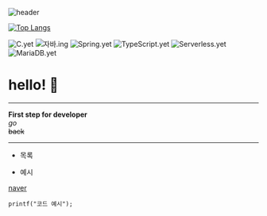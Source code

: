 ![header](https://capsule-render.vercel.app/api?type=wave&color=auto&height=300&section=header&text=OhSeunghyeok%20git&fontSize=90)

[![Top Langs](https://github-readme-stats.vercel.app/api/top-langs/?username=OhSeunghyeok921)](https://github.com/OhSeunghyeok921/github-readme-stats)

 ![C](https://img.shields.io/badge/-C-123456?style=flat-square&logo=C&logoColor=black).yet
 ![자바](https://img.shields.io/badge/-자바-007396?style=flat&logo=Java&logoColor=ffffff).ing
![Spring](https://img.shields.io/badge/-Spring-6DB33F?style=for-the-badge&logo=Spring&logoColor=white).yet
![TypeScript](https://img.shields.io/badge/-TypeScript-3178C6?style=flat-square&logo=TypeScript&logoColor=white).yet
![Serverless](https://img.shields.io/badge/-Serverless-FD5750?style=flat-square&logo=Serverless&logoColor=magenta).yet
![MariaDB](https://img.shields.io/badge/-MariaDB-1F305F?style=flat-square&logo=mariadb&logoColor=white).yet


# hello! 🧑 

---
**First step for developer** <br>
*go* <br>
~~back~~
<hr>

* 목록
- 예시

 [naver](https://naver.com)

```
printf("코드 예시");
```
